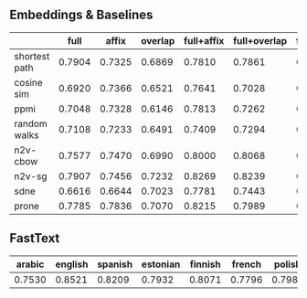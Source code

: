 ## Embeddings & Baselines
|               |   full |   affix |   overlap |   full+affix |   full+overlap |   full+affix+overlap |
|---------------|--------|---------|-----------|--------------|----------------|----------------------|
| shortest path | 0.7904 |  0.7325 |    0.6869 |       0.7810 |         0.7861 |               0.7926 |
| cosine sim    | 0.6920 |  0.7366 |    0.6521 |       0.7641 |         0.7028 |               0.7524 |
| ppmi          | 0.7048 |  0.7328 |    0.6146 |       0.7813 |         0.7262 |               0.7929 |
| random walks  | 0.7108 |  0.7233 |    0.6491 |       0.7409 |         0.7294 |               0.7423 |
| n2v-cbow      | 0.7577 |  0.7470 |    0.6990 |       0.8000 |         0.8068 |               0.8224 |
| n2v-sg        | 0.7907 |  0.7456 |    0.7232 |       0.8269 |         0.8239 |               0.8333 |
| sdne          | 0.6616 |  0.6644 |    0.7023 |       0.7781 |         0.7443 |               0.7542 |
| prone         | 0.7785 |  0.7836 |    0.7070 |       0.8215 |         0.7989 |               0.8271 |

## FastText
|   arabic |   english |   spanish |   estonian |   finnish |   french |   polish |   russian |   chinese |   mean |
|----------|-----------|-----------|------------|-----------|----------|----------|-----------|-----------|--------|
|   0.7530 |    0.8521 |    0.8209 |     0.7932 |    0.8071 |   0.7796 |   0.7989 |    0.8108 |    0.6684 | 0.7871 |
